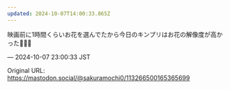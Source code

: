 ```yaml
---
updated: 2024-10-07T14:00:33.865Z
---
```


<p>映画前に1時間くらいお花を選んでたから今日のキンプリはお花の解像度が高かった🌹💐🌼</p>

&mdash; 2024-10-07 23:00:33 JST

Original URL: https://mastodon.social/@sakuramochi0/113266500165365699
